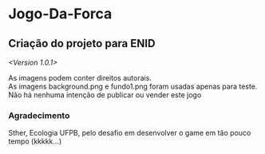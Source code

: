 # Jogo-Da-Forca
<h2>Criação do projeto para ENID</h2>

<em><Version 1.0.1></em>
<p>As imagens podem conter direitos autorais.<br>
As imagens background.png e fundo1.png foram usadas apenas para teste.<br>
Não há nenhuma intenção de publicar ou vender este jogo</p>

<h3>Agradecimento</h3>
<p>Sther, Ecologia UFPB, pelo desafio em desenvolver o game em tão pouco tempo (kkkkk...)<br></p>
